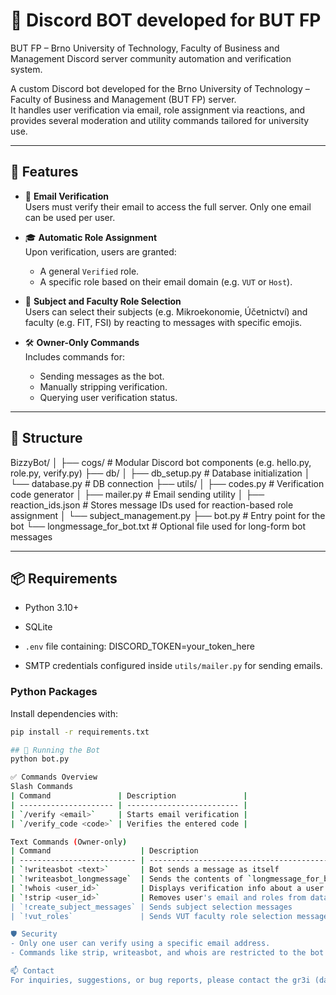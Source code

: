 # 🏫 Discord BOT developed for BUT FP

BUT FP – Brno University of Technology, Faculty of Business and Management
Discord server community automation and verification system.

A custom Discord bot developed for the Brno University of Technology – Faculty of Business and Management (BUT FP) server.  
It handles user verification via email, role assignment via reactions, and provides several moderation and utility commands tailored for university use.

---

## 📌 Features

- 🔐 **Email Verification**  
  Users must verify their email to access the full server. Only one email can be used per user.

- 🎓 **Automatic Role Assignment**  
  Upon verification, users are granted:
  - A general `Verified` role.
  - A specific role based on their email domain (e.g. `VUT` or `Host`).

- 📘 **Subject and Faculty Role Selection**  
  Users can select their subjects (e.g. Mikroekonomie, Účetnictví) and faculty (e.g. FIT, FSI) by reacting to messages with specific emojis.

- 🛠️ **Owner-Only Commands**  
  Includes commands for:
  - Sending messages as the bot.
  - Manually stripping verification.
  - Querying user verification status.

---

## 🧩 Structure
BizzyBot/
│
├── cogs/ # Modular Discord bot components (e.g. hello.py, role.py, verify.py)
├── db/
│ ├── db_setup.py # Database initialization
│ └── database.py # DB connection
├── utils/
│ ├── codes.py # Verification code generator
│ ├── mailer.py # Email sending utility
│ ├── reaction_ids.json # Stores message IDs used for reaction-based role assignment
│ └── subject_management.py
├── bot.py # Entry point for the bot
└── longmessage_for_bot.txt # Optional file used for long-form bot messages

---

## 📦 Requirements

- Python 3.10+
- SQLite
- `.env` file containing:
DISCORD_TOKEN=your_token_here

- SMTP credentials configured inside `utils/mailer.py` for sending emails.

### Python Packages

Install dependencies with:

```bash
pip install -r requirements.txt

## 🚀 Running the Bot
python bot.py

✅ Commands Overview
Slash Commands
| Command               | Description               |
| --------------------- | ------------------------- |
| `/verify <email>`     | Starts email verification |
| `/verify_code <code>` | Verifies the entered code |

Text Commands (Owner-only)
| Command                    | Description                                     |
| -------------------------- | ----------------------------------------------- |
| `!writeasbot <text>`       | Bot sends a message as itself                   |
| `!writeasbot_longmessage`  | Sends the contents of `longmessage_for_bot.txt` |
| `!whois <user_id>`         | Displays verification info about a user         |
| `!strip <user_id>`         | Removes user's email and roles from database    |
| `!create_subject_messages` | Sends subject selection messages                |
| `!vut_roles`               | Sends VUT faculty role selection message        |

🛡️ Security
- Only one user can verify using a specific email address.
- Commands like strip, writeasbot, and whois are restricted to the bot owner or authorized role.

📫 Contact
For inquiries, suggestions, or bug reports, please contact the gr3i (dat sem odkaz na me) or open an issue on GitHub.
